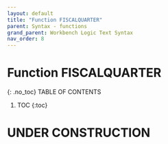 ```yaml
---
layout: default
title: "Function FISCALQUARTER"
parent: Syntax - functions
grand_parent: Workbench Logic Text Syntax
nav_order: 8
---
```

# Function FISCALQUARTER
{: .no_toc}
TABLE OF CONTENTS 
1. TOC
{:toc}  
 
# UNDER CONSTRUCTION
